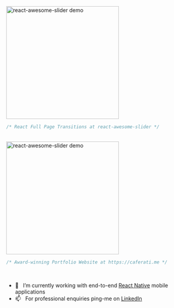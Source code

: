 <div>
<a href="https://github.com/rcaferati/react-awesome-slider"><img width="300" alt="react-awesome-slider demo" src="https://github.com/rcaferati/react-awesome-slider/blob/master/demo/public/images/fullscreen.gif?raw=true"/></a>
</div>

```js
/* React Full Page Transitions at react-awesome-slider */

```

<br>

<div>
<a href="https://github.com/rcaferati/react-awesome-slider"><img width="300" alt="react-awesome-slider demo" src="https://caferati.me/images/rafael-caferati-web-developer-portfolio.gif"/></a>
</div>

```js
/* Award-winning Portfolio Website at https://caferati.me */

```


<br>

- 🔭 &nbsp; I’m currently working with end-to-end [React Native](https://linkedin.com/in/rcaferati) mobile applications
- 📫 &nbsp; For professional enquiries ping-me on [LinkedIn](https://linkedin.com/in/rcaferati)
